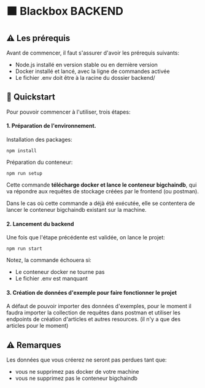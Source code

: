 # ⬛ Blackbox BACKEND

## ⚠ Les prérequis
Avant de commencer, il faut s'assurer d'avoir les prérequis suivants:
- Node.js installé en version stable ou en dernière version
- Docker installé et lancé, avec la ligne de commandes activée
- Le fichier .env doit être à la racine du dossier backend/

## 🚀 Quickstart

Pour pouvoir commencer à l'utiliser, trois étapes:

#### 1. Préparation de l'environnement.

Installation des packages:
```
npm install
```

Préparation du conteneur:
```
npm run setup
```
Cette commande **télécharge docker et lance le conteneur bigchaindb**, qui va répondre aux requêtes de stockage créées par le frontend (ou postman).

Dans le cas où cette commande a déjà été exécutée, elle se contentera de lancer le conteneur bigchaindb existant sur la machine.

#### 2. Lancement du backend
Une fois que l'étape précédente est validée, on lance le projet:
```
npm run start
```
Notez, la commande échouera si:
- Le conteneur docker ne tourne pas
- Le fichier .env est manquant

#### 3. Création de données d'exemple pour faire fonctionner le projet
A défaut de pouvoir importer des données d'exemples, pour le moment il faudra importer la collection de requêtes dans postman et utiliser les endpoints de création d'articles et autres resources. (il n'y a que des articles pour le moment)

## ⚠ Remarques
Les données que vous créerez ne seront pas perdues tant que:
- vous ne supprimez pas docker de votre machine
- vous ne supprimez pas le conteneur bigchaindb
